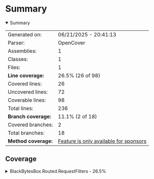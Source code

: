 # Summary
<details open><summary>Summary</summary>

|||
|:---|:---|
| Generated on: | 06/21/2025 - 20:41:13 |
| Parser: | OpenCover |
| Assemblies: | 1 |
| Classes: | 1 |
| Files: | 1 |
| **Line coverage:** | 26.5% (26 of 98) |
| Covered lines: | 26 |
| Uncovered lines: | 72 |
| Coverable lines: | 98 |
| Total lines: | 236 |
| **Branch coverage:** | 11.1% (2 of 18) |
| Covered branches: | 2 |
| Total branches: | 18 |
| **Method coverage:** | [Feature is only available for sponsors](https://reportgenerator.io/pro) |

</details>

## Coverage
<details><summary>BlackBytesBox.Routed.RequestFilters - 26.5%</summary>

|**Name**|**Line**|**Branch**|
|:---|---:|---:|
|**BlackBytesBox.Routed.RequestFilters**|**26.5%**|**11.1%**|
|BlackBytesBox.Routed.RequestFilters.Services.MiddlewareFailurePointService|26.5%|11.1%|

</details>
